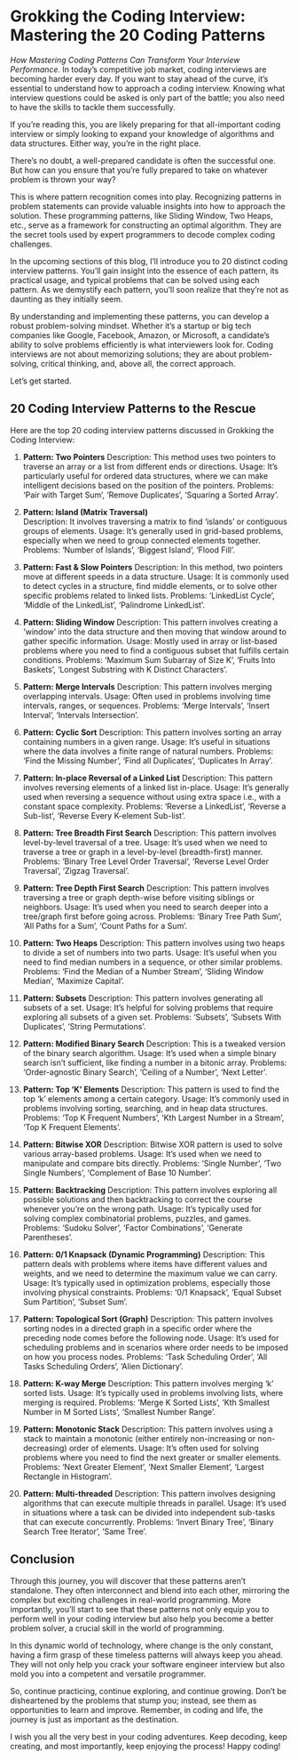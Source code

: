 # Grokking the Coding Interview: Mastering the 20 Coding Patterns
_How Mastering Coding Patterns Can Transform Your Interview Performance._
In today’s competitive job market, coding interviews are becoming harder every day. If you want to stay ahead of the curve, it’s essential to understand how to approach a coding interview. Knowing what interview questions could be asked is only part of the battle; you also need to have the skills to tackle them successfully.

If you’re reading this, you are likely preparing for that all-important coding interview or simply looking to expand your knowledge of algorithms and data structures. Either way, you’re in the right place.

There’s no doubt, a well-prepared candidate is often the successful one. But how can you ensure that you’re fully prepared to take on whatever problem is thrown your way?

This is where pattern recognition comes into play. Recognizing patterns in problem statements can provide valuable insights into how to approach the solution. These programming patterns, like Sliding Window, Two Heaps, etc., serve as a framework for constructing an optimal algorithm. They are the secret tools used by expert programmers to decode complex coding challenges.

In the upcoming sections of this blog, I’ll introduce you to 20 distinct coding interview patterns. You’ll gain insight into the essence of each pattern, its practical usage, and typical problems that can be solved using each pattern. As we demystify each pattern, you’ll soon realize that they’re not as daunting as they initially seem.

By understanding and implementing these patterns, you can develop a robust problem-solving mindset. Whether it’s a startup or big tech companies like Google, Facebook, Amazon, or Microsoft, a candidate’s ability to solve problems efficiently is what interviewers look for. Coding interviews are not about memorizing solutions; they are about problem-solving, critical thinking, and, above all, the correct approach.

Let’s get started.

## 20 Coding Interview Patterns to the Rescue
Here are the top 20 coding interview patterns discussed in Grokking the Coding Interview:

1. **Pattern: Two Pointers**
   Description: This method uses two pointers to traverse an array or a list from different ends or directions.
   Usage: It’s particularly useful for ordered data structures, where we can make intelligent decisions based on the position of the pointers.
   Problems: ‘Pair with Target Sum’, ‘Remove Duplicates’, ‘Squaring a Sorted Array’.

2. **Pattern: Island (Matrix Traversal)**   
   Description: It involves traversing a matrix to find ‘islands’ or contiguous groups of elements.
   Usage: It’s generally used in grid-based problems, especially when we need to group connected elements together.
   Problems: ‘Number of Islands’, ‘Biggest Island’, ‘Flood Fill’.

3. **Pattern: Fast & Slow Pointers**
   Description: In this method, two pointers move at different speeds in a data structure.
   Usage: It is commonly used to detect cycles in a structure, find middle elements, or to solve other specific problems related to linked lists.
   Problems: ‘LinkedList Cycle’, ‘Middle of the LinkedList’, ‘Palindrome LinkedList’.

4. **Pattern: Sliding Window**
   Description: This pattern involves creating a ‘window’ into the data structure and then moving that window around to gather specific information.
   Usage: Mostly used in array or list-based problems where you need to find a contiguous subset that fulfills certain conditions.
   Problems: ‘Maximum Sum Subarray of Size K’, ‘Fruits Into Baskets’, ‘Longest Substring with K Distinct Characters’.

5. **Pattern: Merge Intervals**
   Description: This pattern involves merging overlapping intervals.
   Usage: Often used in problems involving time intervals, ranges, or sequences.
   Problems: ‘Merge Intervals’, ‘Insert Interval’, ‘Intervals Intersection’.

6. **Pattern: Cyclic Sort**
   Description: This pattern involves sorting an array containing numbers in a given range.
   Usage: It’s useful in situations where the data involves a finite range of natural numbers.
   Problems: ‘Find the Missing Number’, ‘Find all Duplicates’, ‘Duplicates In Array’.

7. **Pattern: In-place Reversal of a Linked List**
   Description: This pattern involves reversing elements of a linked list in-place.
   Usage: It’s generally used when reversing a sequence without using extra space i.e., with a constant space complexity.
   Problems: ‘Reverse a LinkedList’, ‘Reverse a Sub-list’, ‘Reverse Every K-element Sub-list’.

8. **Pattern: Tree Breadth First Search**
   Description: This pattern involves level-by-level traversal of a tree.
   Usage: It’s used when we need to traverse a tree or graph in a level-by-level (breadth-first) manner.
   Problems: ‘Binary Tree Level Order Traversal’, ‘Reverse Level Order Traversal’, ‘Zigzag Traversal’.

9. **Pattern: Tree Depth First Search**
   Description: This pattern involves traversing a tree or graph depth-wise before visiting siblings or neighbors.
   Usage: It’s used when you need to search deeper into a tree/graph first before going across.
   Problems: ‘Binary Tree Path Sum’, ‘All Paths for a Sum’, ‘Count Paths for a Sum’.

10. **Pattern: Two Heaps**
   Description: This pattern involves using two heaps to divide a set of numbers into two parts.
   Usage: It’s useful when you need to find median numbers in a sequence, or other similar problems.
   Problems: ‘Find the Median of a Number Stream’, ‘Sliding Window Median’, ‘Maximize Capital’.

11. **Pattern: Subsets**
   Description: This pattern involves generating all subsets of a set.
   Usage: It’s helpful for solving problems that require exploring all subsets of a given set.
   Problems: ‘Subsets’, ‘Subsets With Duplicates’, ‘String Permutations’.

12. **Pattern: Modified Binary Search**
   Description: This is a tweaked version of the binary search algorithm.
   Usage: It’s used when a simple binary search isn’t sufficient, like finding a number in a bitonic array.
   Problems: ‘Order-agnostic Binary Search’, ‘Ceiling of a Number’, ‘Next Letter’.

13. **Pattern: Top ‘K’ Elements**
   Description: This pattern is used to find the top ‘k’ elements among a certain category.
   Usage: It’s commonly used in problems involving sorting, searching, and in heap data structures.
   Problems: ‘Top K Frequent Numbers’, ‘Kth Largest Number in a Stream’, ‘Top K Frequent Elements’.

14. **Pattern: Bitwise XOR**
   Description: Bitwise XOR pattern is used to solve various array-based problems.
   Usage: It’s used when we need to manipulate and compare bits directly.
   Problems: ‘Single Number’, ‘Two Single Numbers’, ‘Complement of Base 10 Number’.

15. **Pattern: Backtracking**
   Description: This pattern involves exploring all possible solutions and then backtracking to correct the course whenever you’re on the wrong path.
   Usage: It’s typically used for solving complex combinatorial problems, puzzles, and games.
   Problems: ‘Sudoku Solver’, ‘Factor Combinations’, ‘Generate Parentheses’.

16. **Pattern: 0/1 Knapsack (Dynamic Programming)**
   Description: This pattern deals with problems where items have different values and weights, and we need to determine the maximum value we can carry.
   Usage: It’s typically used in optimization problems, especially those involving physical constraints.
   Problems: ‘0/1 Knapsack’, ‘Equal Subset Sum Partition’, ‘Subset Sum’.

17. **Pattern: Topological Sort (Graph)**
   Description: This pattern involves sorting nodes in a directed graph in a specific order where the preceding node comes before the following node.
   Usage: It’s used for scheduling problems and in scenarios where order needs to be imposed on how you process nodes.
   Problems: ‘Task Scheduling Order’, ‘All Tasks Scheduling Orders’, ‘Alien Dictionary’.

18. **Pattern: K-way Merge**
   Description: This pattern involves merging ‘k’ sorted lists.
   Usage: It’s typically used in problems involving lists, where merging is required.
   Problems: ‘Merge K Sorted Lists’, ‘Kth Smallest Number in M Sorted Lists’, ‘Smallest Number Range’.

19. **Pattern: Monotonic Stack**
   Description: This pattern involves using a stack to maintain a monotonic (either entirely non-increasing or non-decreasing) order of elements.
   Usage: It’s often used for solving problems where you need to find the next greater or smaller elements.
   Problems: ‘Next Greater Element’, ‘Next Smaller Element’, ‘Largest Rectangle in Histogram’.

20. **Pattern: Multi-threaded**
   Description: This pattern involves designing algorithms that can execute multiple threads in parallel.
   Usage: It’s used in situations where a task can be divided into independent sub-tasks that can execute concurrently.
   Problems: ‘Invert Binary Tree’, ‘Binary Search Tree Iterator’, ‘Same Tree’.

## Conclusion
Through this journey, you will discover that these patterns aren’t standalone. They often interconnect and blend into each other, mirroring the complex but exciting challenges in real-world programming. More importantly, you’ll start to see that these patterns not only equip you to perform well in your coding interview but also help you become a better problem solver, a crucial skill in the world of programming.

In this dynamic world of technology, where change is the only constant, having a firm grasp of these timeless patterns will always keep you ahead. They will not only help you crack your software engineer interview but also mold you into a competent and versatile programmer.

So, continue practicing, continue exploring, and continue growing. Don’t be disheartened by the problems that stump you; instead, see them as opportunities to learn and improve. Remember, in coding and life, the journey is just as important as the destination.

I wish you all the very best in your coding adventures. Keep decoding, keep creating, and most importantly, keep enjoying the process! Happy coding!

